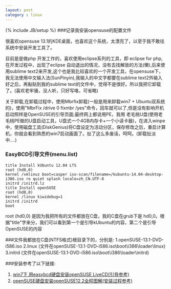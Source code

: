 ```yaml
---
layout: post
category : linux
---
```

{% include JB/setup %}
###记录我安装opensuse的配置文件



很喜欢opensuse 13.1的KDE桌面，也喜欢这个系统，太漂亮了，以至于我不敢往系统中安装开发工具了。



目前是是做php 开发工作的，喜欢使用eclipse系列的工具，即 eclipse for php,在开发过程中，出现了eclipse 自动退出的情况，没有去找解放的方法(懒),后来使用sublime text2来开发,这个也是我比较喜欢的一个开发工具，在opensuse下，我无法使用中文输入法(SunPinyin),我输入的中文字都要在sublime text2外输入好之后，再黏贴到我的sublime text的文件中，觉得不是很好。所以我把它卸载了。(喜欢老牢骚，没人听，只好写咯，可省略)


关于卸载,在卸载过程中，使用Mbrfix卸载(一般是用来卸载win7 + Ubuntu双系统的)，使用"MbrFix /drive 0 fixmbr /yes"命令，回车就可以了,但是没有影响开机启动照样是OpenSUSE的引导页面;最终网上都说用PE，我用 老毛桃U盘(使用老毛桃PE做的U盘启动工具，U盘式一个4GB内存卡+一个小读卡器)，在进入winpe中，使用磁盘工具(DiskGenius)将C盘设定为活动分区，保存修改之后，重启计算机，你就会看到熟悉的win7启动画面了。扯了这么多废话，呵呵。(卸载扯淡中....)


### EasyBCD引导文件(menu.list)

    title Install kUbuntu 12.04 LTS
	root (hd0,0)
	kernel /vmlinuz boot=casper iso-scan/filename=/kubuntu-14.04-desktop-i386.iso ro quiet splash locale=zh_CN.UTF-8
	initrd /initrd.lz
	title Install openSUSE
	root (hd0,0)
	kernel /linux kiwidebug=1
	initrd /initrd
	boot

root (hd0,0) 是因为我把所有的文件都放在C盘，我的C盘在grub下是 hd0,0。根据"title"字来分，我们可以看到第一个是引导kUbuntu的内容，第二个是引导OpenSUSE的内容

###文件我都放在C盘(NTFS格式)根目录下的，分别是:
1.openSUSE-13.1-DVD-i586.iso
2.linux (文件在openSUSE-13.1-DVD-i586.iso\boot\i386\loader\linux)
3.initrd (文件在openSUSE-13.1-DVD-i586.iso\boot\i386\loader\initrd)

###安装参考了以下链接:
   1. [win7下 用easybcd硬盘安装openSUSE LiveCD(引导参考)](http://lqjs.blog.163.com/blog/static/27377407201011254312266/)
   2. [openSUSE硬盘安装openSUSE12.2全程图解(安装过程参考)](http://www.linuxsight.com/blog/5553)

